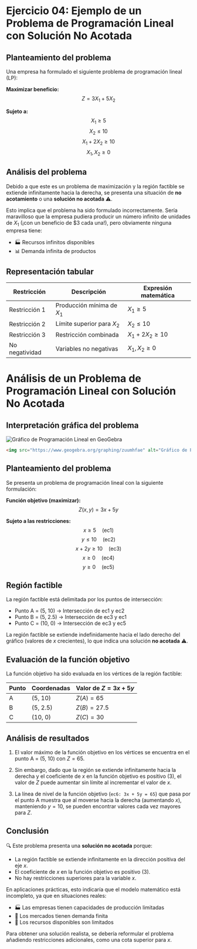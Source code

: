 # Ejercicio 04: Ejemplo de un Problema de Programación Lineal con Solución No Acotada

## Planteamiento del problema

Una empresa ha formulado el siguiente problema de programación lineal (LP):

**Maximizar beneficio:** 
$$Z = 3X_1 + 5X_2$$

**Sujeto a:**
$$X_1 \geq 5$$
$$X_2 \leq 10$$
$$X_1 + 2X_2 \geq 10$$
$$X_1, X_2 \geq 0$$

## Análisis del problema

Debido a que este es un problema de maximización y la región factible se extiende infinitamente hacia la derecha, se presenta una situación de **no acotamiento** o una **solución no acotada** ⚠️.

Esto implica que el problema ha sido formulado incorrectamente. Sería maravilloso que la empresa pudiera producir un número infinito de unidades de $X_1$ (¡con un beneficio de $\$3$ cada una!), pero obviamente ninguna empresa tiene:

- 🏭 Recursos infinitos disponibles
- 📊 Demanda infinita de productos

## Representación tabular

| Restricción | Descripción | Expresión matemática |
|-------------|-------------|----------------------|
| Restricción 1 | Producción mínima de $X_1$ | $X_1 \geq 5$ |
| Restricción 2 | Límite superior para $X_2$ | $X_2 \leq 10$ |
| Restricción 3 | Restricción combinada | $X_1 + 2X_2 \geq 10$ |
| No negatividad | Variables no negativas | $X_1, X_2 \geq 0$ |

# Análisis de un Problema de Programación Lineal con Solución No Acotada

## Interpretación gráfica del problema

![Gráfico de Programación Lineal en GeoGebra](https://www.geogebra.org/graphing/zuumhfae)

```html
<img src="https://www.geogebra.org/graphing/zuumhfae" alt="Gráfico de Programación Lineal en GeoGebra">
```

## Planteamiento del problema

Se presenta un problema de programación lineal con la siguiente formulación:

**Función objetivo (maximizar):** 
$$Z(x,y) = 3x + 5y$$

**Sujeto a las restricciones:**
$$x \geq 5 \quad \text{(ec1)}$$
$$y \leq 10 \quad \text{(ec2)}$$
$$x + 2y \geq 10 \quad \text{(ec3)}$$
$$x \geq 0 \quad \text{(ec4)}$$
$$y \geq 0 \quad \text{(ec5)}$$

## Región factible

La región factible está delimitada por los puntos de intersección:
- Punto A = (5, 10) → Intersección de ec1 y ec2
- Punto B = (5, 2.5) → Intersección de ec3 y ec1
- Punto C = (10, 0) → Intersección de ec3 y ec5

La región factible se extiende indefinidamente hacia el lado derecho del gráfico (valores de $x$ crecientes), lo que indica una solución **no acotada** ⚠️.

## Evaluación de la función objetivo

La función objetivo ha sido evaluada en los vértices de la región factible:

| Punto | Coordenadas | Valor de $Z = 3x + 5y$ |
|-------|-------------|------------------------|
| A     | (5, 10)     | $Z(A) = 65$            |
| B     | (5, 2.5)    | $Z(B) = 27.5$          |
| C     | (10, 0)     | $Z(C) = 30$            |

## Análisis de resultados

1. El valor máximo de la función objetivo en los vértices se encuentra en el punto A = (5, 10) con $Z = 65$.

2. Sin embargo, dado que la región se extiende infinitamente hacia la derecha y el coeficiente de $x$ en la función objetivo es positivo (3), el valor de $Z$ puede aumentar sin límite al incrementar el valor de $x$.

3. La línea de nivel de la función objetivo (`ec6: 3x + 5y = 65`) que pasa por el punto A muestra que al moverse hacia la derecha (aumentando $x$), manteniendo $y = 10$, se pueden encontrar valores cada vez mayores para $Z$.

## Conclusión

🔍 Este problema presenta una **solución no acotada** porque:

- La región factible se extiende infinitamente en la dirección positiva del eje $x$.
- El coeficiente de $x$ en la función objetivo es positivo (3).
- No hay restricciones superiores para la variable $x$.

En aplicaciones prácticas, esto indicaría que el modelo matemático está incompleto, ya que en situaciones reales:

- 🏭 Las empresas tienen capacidades de producción limitadas
- 🛒 Los mercados tienen demanda finita
- 🧪 Los recursos disponibles son limitados

Para obtener una solución realista, se debería reformular el problema añadiendo restricciones adicionales, como una cota superior para $x$.